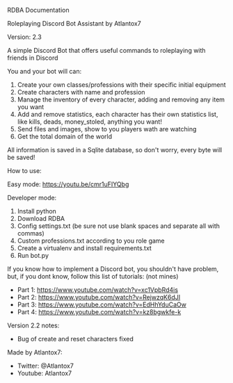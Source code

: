 RDBA Documentation

Roleplaying Discord Bot Assistant by Atlantox7

Version: 2.3

A simple Discord Bot that offers useful commands to roleplaying with friends in Discord

You and your bot will can:
1. Create your own classes/professions with their specific initial equipment
2. Create characters with name and profession
3. Manage the inventory of every character, adding and removing any item you want
4. Add and remove statistics, each character has their own statistics list, like kills, deads, money_stoled, anything you want!
5. Send files and images, show to you players wath are watching
6. Get the total domain of the world

All information is saved in a Sqlite database, so don't worry, every byte will be saved!

How to use:

Easy mode: https://youtu.be/cmr1uFIYQbg

Developer mode:
1. Install python
2. Download RDBA
3. Config settings.txt (be sure not use blank spaces and separate all with commas)
4. Custom professions.txt according to you role game
5. Create a virtualenv and install requirements.txt
6. Run bot.py

If you know how to implement a Discord bot, you shouldn't have problem, but, if you dont know, follow this list of tutorials: (not mines)
* Part 1: https://www.youtube.com/watch?v=xc1VpbRd4is
* Part 2: https://www.youtube.com/watch?v=RejwzqK6dJI
* Part 3: https://www.youtube.com/watch?v=EdHhYduCaOw
* Part 4: https://www.youtube.com/watch?v=kz8bgwkfe-k


Version 2.2 notes:
* Bug of create and reset characters fixed


Made by Atlantox7:
* Twitter: @Atlantox7
* Youtube: Atlantox7

